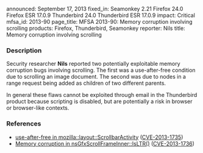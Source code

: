 announced: September 17, 2013
fixed_in: Seamonkey 2.21
          Firefox 24.0
          Firefox ESR 17.0.9
          Thunderbird 24.0
          Thunderbird ESR 17.0.9
impact: Critical
mfsa_id: 2013-90
page_title: MFSA 2013-90: Memory corruption involving scrolling
products: Firefox, Thunderbird, Seamonkey
reporter: Nils
title: Memory corruption involving scrolling

<h3>Description</h3>

<p>Security researcher <strong>Nils</strong> reported two potentially
exploitable memory corruption bugs involving scrolling. The first was a
use-after-free condition due to scrolling an image document. The second
was due to nodes in a range request being added as children of two
different parents.
</p>


<p class="note">In general these flaws cannot be exploited through email in the
Thunderbird product because scripting is disabled, but are potentially a risk in
browser or browser-like contexts.</p>

<h3>References</h3>

<ul>
  <li><a href="https://bugzilla.mozilla.org/show_bug.cgi?id=898871">
       use-after-free in mozilla::layout::ScrollbarActivity</a> (<a href="http://cve.mitre.org/cgi-bin/cvename.cgi?name=CVE-2013-1735" class="ex-ref">CVE-2013-1735</a>)</li>
  <li><a href="https://bugzilla.mozilla.org/show_bug.cgi?id=906301">
       Memory corruption in nsGfxScrollFrameInner::IsLTR()</a> (<a href="http://cve.mitre.org/cgi-bin/cvename.cgi?name=CVE-2013-1736" class="ex-ref">CVE-2013-1736</a>)</li>
</ul>



